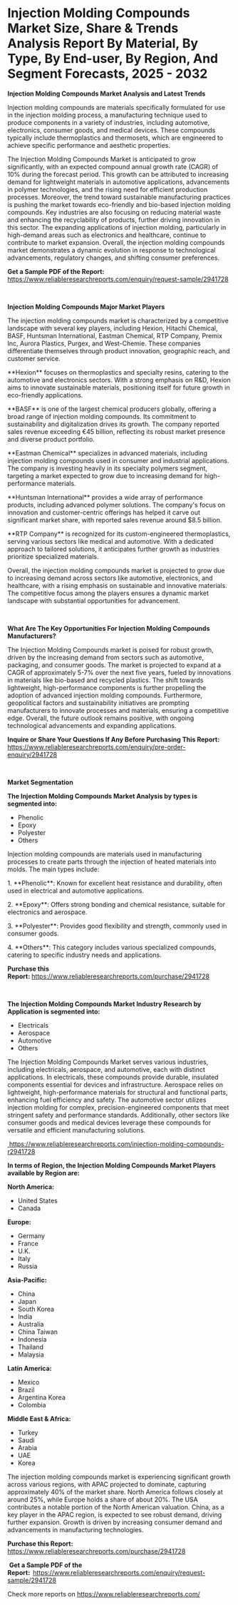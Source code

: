 <p><h1>Injection Molding Compounds Market Size, Share & Trends Analysis Report By Material, By Type, By End-user, By Region, And Segment Forecasts, 2025 - 2032</h1></p><p><strong>Injection Molding Compounds Market Analysis and Latest Trends</strong></p>
<p><p>Injection molding compounds are materials specifically formulated for use in the injection molding process, a manufacturing technique used to produce components in a variety of industries, including automotive, electronics, consumer goods, and medical devices. These compounds typically include thermoplastics and thermosets, which are engineered to achieve specific performance and aesthetic properties.</p><p>The Injection Molding Compounds Market is anticipated to grow significantly, with an expected compound annual growth rate (CAGR) of 10% during the forecast period. This growth can be attributed to increasing demand for lightweight materials in automotive applications, advancements in polymer technologies, and the rising need for efficient production processes. Moreover, the trend toward sustainable manufacturing practices is pushing the market towards eco-friendly and bio-based injection molding compounds. Key industries are also focusing on reducing material waste and enhancing the recyclability of products, further driving innovation in this sector. The expanding applications of injection molding, particularly in high-demand areas such as electronics and healthcare, continue to contribute to market expansion. Overall, the injection molding compounds market demonstrates a dynamic evolution in response to technological advancements, regulatory changes, and shifting consumer preferences.</p></p>
<p><strong>Get a Sample PDF of the Report:&nbsp;</strong> <a href="https://www.reliableresearchreports.com/enquiry/request-sample/2941728?utm_campaign=2243&utm_medium=2&utm_source=Github&utm_content=ia&utm_term=15032025&utm_id=injection-molding-compounds">https://www.reliableresearchreports.com/enquiry/request-sample/2941728</a></p>
<p>&nbsp;</p>
<p><strong>Injection Molding Compounds Major Market Players</strong></p>
<p><p>The injection molding compounds market is characterized by a competitive landscape with several key players, including Hexion, Hitachi Chemical, BASF, Huntsman International, Eastman Chemical, RTP Company, Premix Inc, Aurora Plastics, Purgex, and West-Chemie. These companies differentiate themselves through product innovation, geographic reach, and customer service.</p><p>**Hexion** focuses on thermoplastics and specialty resins, catering to the automotive and electronics sectors. With a strong emphasis on R&D, Hexion aims to innovate sustainable materials, positioning itself for future growth in eco-friendly applications. </p><p>**BASF** is one of the largest chemical producers globally, offering a broad range of injection molding compounds. Its commitment to sustainability and digitalization drives its growth. The company reported sales revenue exceeding €45 billion, reflecting its robust market presence and diverse product portfolio.</p><p>**Eastman Chemical** specializes in advanced materials, including injection molding compounds used in consumer and industrial applications. The company is investing heavily in its specialty polymers segment, targeting a market expected to grow due to increasing demand for high-performance materials.</p><p>**Huntsman International** provides a wide array of performance products, including advanced polymer solutions. The company's focus on innovation and customer-centric offerings has helped it carve out significant market share, with reported sales revenue around $8.5 billion.</p><p>**RTP Company** is recognized for its custom-engineered thermoplastics, serving various sectors like medical and automotive. With a dedicated approach to tailored solutions, it anticipates further growth as industries prioritize specialized materials.</p><p>Overall, the injection molding compounds market is projected to grow due to increasing demand across sectors like automotive, electronics, and healthcare, with a rising emphasis on sustainable and innovative materials. The competitive focus among the players ensures a dynamic market landscape with substantial opportunities for advancement.</p></p>
<p>&nbsp;</p>
<p><strong>What Are The Key Opportunities For Injection Molding Compounds Manufacturers?</strong></p>
<p><p>The Injection Molding Compounds market is poised for robust growth, driven by the increasing demand from sectors such as automotive, packaging, and consumer goods. The market is projected to expand at a CAGR of approximately 5-7% over the next five years, fueled by innovations in materials like bio-based and recycled plastics. The shift towards lightweight, high-performance components is further propelling the adoption of advanced injection molding compounds. Furthermore, geopolitical factors and sustainability initiatives are prompting manufacturers to innovate processes and materials, ensuring a competitive edge. Overall, the future outlook remains positive, with ongoing technological advancements and expanding applications.</p></p>
<p><strong>Inquire or Share Your Questions If Any Before Purchasing This Report:</strong> <a href="https://www.reliableresearchreports.com/enquiry/pre-order-enquiry/2941728?utm_campaign=2243&utm_medium=2&utm_source=Github&utm_content=ia&utm_term=15032025&utm_id=injection-molding-compounds">https://www.reliableresearchreports.com/enquiry/pre-order-enquiry/2941728</a></p>
<p>&nbsp;</p>
<p><strong>Market Segmentation</strong></p>
<p><strong>The Injection Molding Compounds Market Analysis by types is segmented into:</strong></p>
<p><ul><li>Phenolic</li><li>Epoxy</li><li>Polyester</li><li>Others</li></ul></p>
<p><p>Injection molding compounds are materials used in manufacturing processes to create parts through the injection of heated materials into molds. The main types include:</p><p>1. **Phenolic**: Known for excellent heat resistance and durability, often used in electrical and automotive applications.</p><p>2. **Epoxy**: Offers strong bonding and chemical resistance, suitable for electronics and aerospace.</p><p>3. **Polyester**: Provides good flexibility and strength, commonly used in consumer goods.</p><p>4. **Others**: This category includes various specialized compounds, catering to specific industry needs and applications.</p></p>
<p><strong>Purchase this Report:&nbsp;</strong><a href="https://www.reliableresearchreports.com/purchase/2941728?utm_campaign=2243&utm_medium=2&utm_source=Github&utm_content=ia&utm_term=15032025&utm_id=injection-molding-compounds">https://www.reliableresearchreports.com/purchase/2941728</a></p>
<p>&nbsp;</p>
<p><strong>The Injection Molding Compounds Market Industry Research by Application is segmented into:</strong></p>
<p><ul><li>Electricals</li><li>Aerospace</li><li>Automotive</li><li>Others</li></ul></p>
<p><p>The Injection Molding Compounds Market serves various industries, including electricals, aerospace, and automotive, each with distinct applications. In electricals, these compounds provide durable, insulated components essential for devices and infrastructure. Aerospace relies on lightweight, high-performance materials for structural and functional parts, enhancing fuel efficiency and safety. The automotive sector utilizes injection molding for complex, precision-engineered components that meet stringent safety and performance standards. Additionally, other sectors like consumer goods and medical devices leverage these compounds for versatile and efficient manufacturing solutions.</p></p>
<p><a href="https://www.reliableresearchreports.com/injection-molding-compounds-r2941728?utm_campaign=2243&utm_medium=2&utm_source=Github&utm_content=ia&utm_term=15032025&utm_id=injection-molding-compounds">&nbsp;https://www.reliableresearchreports.com/injection-molding-compounds-r2941728</a></p>
<p><strong>In terms of Region, the Injection Molding Compounds Market Players available by Region are:</strong></p>
<p>
    <p> <strong> North America: </strong>
        <ul>
            <li>United States</li>
            <li>Canada</li>
        </ul>
        </p> 
    <p> <strong> Europe: </strong>
        <ul>
            <li>Germany</li>
            <li>France</li>
            <li>U.K.</li>
            <li>Italy</li>
            <li>Russia</li>
        </ul>
        </p> 
    <p> <strong> Asia-Pacific: </strong>
        <ul>
            <li>China</li>
            <li>Japan</li>
            <li>South Korea</li>
            <li>India</li>
            <li>Australia</li>
            <li>China Taiwan</li>
            <li>Indonesia</li>
            <li>Thailand</li>
            <li>Malaysia</li>
        </ul>
        </p> 
    <p> <strong> Latin America: </strong>
        <ul>
            <li>Mexico</li>
            <li>Brazil</li>
            <li>Argentina Korea</li>
            <li>Colombia</li>
        </ul>
        </p> 
    <p> <strong> Middle East & Africa: </strong>
        <ul>
            <li>Turkey</li>
            <li>Saudi</li>
            <li>Arabia</li>
            <li>UAE</li>
            <li>Korea</li>
        </ul>
    </p>
    </p>
<p><p>The injection molding compounds market is experiencing significant growth across various regions, with APAC projected to dominate, capturing approximately 40% of the market share. North America follows closely at around 25%, while Europe holds a share of about 20%. The USA contributes a notable portion of the North American valuation. China, as a key player in the APAC region, is expected to see robust demand, driving further expansion. Growth is driven by increasing consumer demand and advancements in manufacturing technologies.</p></p>
<p><strong>Purchase this Report: </strong><a href="https://www.reliableresearchreports.com/purchase/2941728?utm_campaign=2243&utm_medium=2&utm_source=Github&utm_content=ia&utm_term=15032025&utm_id=injection-molding-compounds">https://www.reliableresearchreports.com/purchase/2941728</a></p>
<p>&nbsp;<strong>Get a Sample PDF of the Report:&nbsp;&nbsp;</strong><a href="https://www.reliableresearchreports.com/enquiry/request-sample/2941728?utm_campaign=2243&utm_medium=2&utm_source=Github&utm_content=ia&utm_term=15032025&utm_id=injection-molding-compounds">https://www.reliableresearchreports.com/enquiry/request-sample/2941728</a></p>
<p><strong></strong></p>
<p>Check more reports on <a href="https://www.reliableresearchreports.com/?utm_campaign=2243&utm_medium=2&utm_source=Github&utm_content=ia&utm_term=15032025&utm_id=injection-molding-compounds">https://www.reliableresearchreports.com/</a></p>